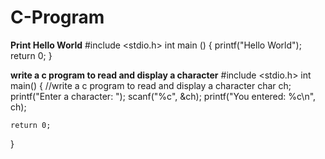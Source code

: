 # C-Program
**Print Hello World**
#include <stdio.h>
int main ()
{
    printf("Hello World");
    return 0;
}


**write a c program to read and display a character**
#include <stdio.h>
int main() {
    //write a c program to read and display a character
    char ch;
    printf("Enter a character: ");
    scanf("%c", &ch);
    printf("You entered: %c\n", ch);

    return 0;
}

